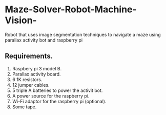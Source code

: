 # Maze-Solver-Robot-Machine-Vision-

 Robot that uses image segmentation techniques to navigate a maze using parallax activity bot and raspberry pi
 
 ## Requirements.
 1) Raspbery pi 3 model B.
 2) Parallax activity board.
 3) 6 1K resistors.
 4) 12 jumper cables.
 5) 5 triple A batteries to power the activit bot.
 6) A power source for the raspberry pi.
 7) Wi-Fi adaptor for the raspberry pi (optional).
 8) Some tape.
